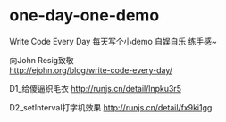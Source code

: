 # one-day-one-demo
Write Code Every Day
每天写个小demo 自娱自乐 练手感~ 

向John Resig致敬  
http://ejohn.org/blog/write-code-every-day/

D1_给傻逼织毛衣 
http://runjs.cn/detail/lnpku3r5

D2_setInterval打字机效果 
http://runjs.cn/detail/fx9ki1gg

